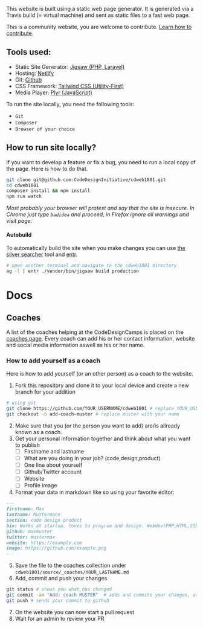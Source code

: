 This website is built using a static web page generator.
It is generated via a Travis build (= virtual machine) and sent as static files to a fast web page.

This is a community website, you are welcome to contribute.
[Learn how to contribute](https://github.com/CodeDesignInitiative/cdweb1801/blob/master/CONTRIBUTING.md).

## Tools used:

- Static Site Generator: [Jigsaw (PHP, Laravel)](https://jigsaw.tighten.co)
- Hosting: [Netlify](https://netlify.com)
- Git: [Github](https://github.com)
- CSS Framework: [Tailwind CSS (Utility-First)](https://tailwindcss.com)
- Media Player: [Plyr (JavaScript)](https://plyr.io/)

To run the site locally, you need the following tools:

- `Git`
- `Composer`
- `Browser of your choice`

## How to run site locally?

If you want to develop a feature or fix a bug, you need to run a local copy of the page.
Here is how to do that.

```bash    
git clone git@github.com:CodeDesignInitiative/cdweb1801.git
cd cdweb1801
composer install && npm install
npm run watch
```
*Most probably your browser will protest and say that the site is insecure. In Chrome just type `badidea` and proceed, in Firefox ignore all warnings and visit page.*

#### Autobuild
To automatically build the site when you make changes you can use [the silver searcher](https://github.com/ggreer/the_silver_searcher) tool and [entr](http://entrproject.org/).
```bash
# open another terminal and navigate to the cdweb1801 directory
ag -l | entr ./vendor/bin/jigsaw build production
```


# Docs

## Coaches
A list of the coaches helping at the CodeDesignCamps is placed on the [coaches page](https://code.design/coaches). Every coach can add his or her contact information, website and social media information aswell as his or her name.

### How to add yourself as a coach
Here is how to add yourself (or an other person) as a coach to the website.

1. Fork this repository and clone it to your local device and create a new branch for your addition
```bash
# using git
git clone https://github.com/YOUR_USERNAME/cdweb1801 # replace YOUR_USERNAME with your username
git checkout -b add-coach-muster # replace muster with your name
```
2. Make sure that you (or the person you want to add) are/is allready known as a coach.
3. Get your personal information together and think about what you want to publish
	- [ ] Firstname and lastname
	- [ ] What are you doing in your job? (code,design,product)
	- [ ] One line about yourself
	- [ ] Github/Twitter account
	- [ ] Website
	- [ ] Profile image
4. Format your data in markdown like so using your favorite editor:
```markdown
---
firstname: Max
lastname: Mustermann
section: code design product
bio: Works at startup, loves to program and design. Webdev(PHP,HTML,CSS)
github: maxmuster
twitter: mustermax
website: https://example.com
image: https://github.com/example.png
---
```
5. Save the file to the coaches collection under `cdweb1801/source/_coaches/YOUR_LASTNAME.md`
6. Add, commit and push your changes
```bash
git status # shows you what has changed
git commit -am "Add: coach MUSTER"  # adds and commits your changes, also change MUSTER to your name
git push # sends your commit to github
```
7. On the website you can now start a pull request
8. Wait for an admin to review your PR
